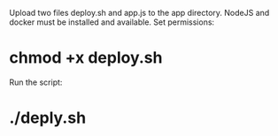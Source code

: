 Upload two files deploy.sh and app.js to the app directory.
NodeJS and docker must be installed and available.
Set permissions:
# chmod +x deploy.sh
Run the script:
# ./deply.sh
